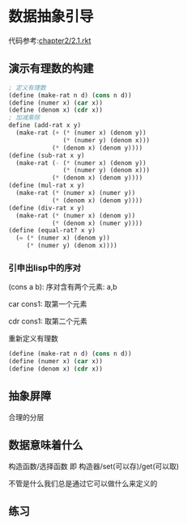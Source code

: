 # 数据抽象引导

代码参考:[chapter2/2.1.rkt](https://github.com/erickson00/sicp-study-book/blob/master/docs/code/chapter2/2.1.rkt)

## 演示有理数的构建

```lisp
; 定义有理数
(define (make-rat n d) (cons n d))
(define (numer x) (car x))
(define (denom x) (cdr x))
; 加减乘除
define (add-rat x y)
  (make-rat (+ (* (numer x) (denom y))
               (* (numer y) (denom x)))
            (* (denom x) (denom y))))
(define (sub-rat x y)
  (make-rat (- (* (numer x) (denom y))
               (* (numer y) (denom x)))
            (* (denom x) (denom y))))
(define (mul-rat x y)
  (make-rat (* (numer x) (numer y))
            (* (denom x) (denom y))))
(define (div-rat x y)
  (make-rat (* (numer x) (denom y))
            (* (denom x) (numer y))))
(define (equal-rat? x y)
  (= (* (numer x) (denom y))
     (* (numer y) (denom x))))
```

### 引申出lisp中的序对

(cons a  b): 序对含有两个元素: a,b

car cons1: 取第一个元素

cdr cons1: 取第二个元素

重新定义有理数

```lisp
(define (make-rat n d) (cons n d))
(define (numer x) (car x))
(define (denom x) (cdr x))
```

## 抽象屏障

合理的分层

## 数据意味着什么

构造函数/选择函数 即 构造器/set(可以存)/get(可以取)

不管是什么我们总是通过它可以做什么来定义的

## 练习

